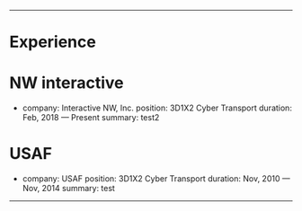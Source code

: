 ---

# Experience

# NW interactive
- company: Interactive NW, Inc.
  position: 3D1X2 Cyber Transport
  duration: Feb, 2018 &mdash; Present
  summary: test2

# USAF 
- company: USAF
  position: 3D1X2 Cyber Transport
  duration: Nov, 2010 &mdash; Nov, 2014
  summary: test
  
---